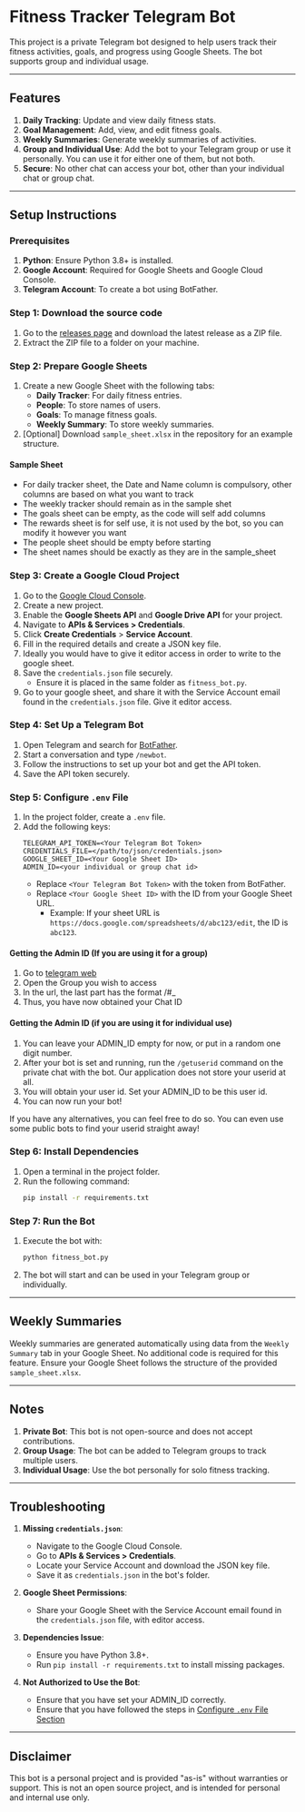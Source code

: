 # Fitness Tracker Telegram Bot

This project is a private Telegram bot designed to help users track their fitness activities, goals, and progress using Google Sheets. The bot supports group and individual usage.

---

## Features

1. **Daily Tracking**: Update and view daily fitness stats.
2. **Goal Management**: Add, view, and edit fitness goals.
3. **Weekly Summaries**: Generate weekly summaries of activities.
4. **Group and Individual Use**: Add the bot to your Telegram group or use it personally. You can use it for either one of them, but not both.
5. **Secure**: No other chat can access your bot, other than your individual chat or group chat.

---

## Setup Instructions

### Prerequisites

1. **Python**: Ensure Python 3.8+ is installed.
2. **Google Account**: Required for Google Sheets and Google Cloud Console.
3. **Telegram Account**: To create a bot using BotFather.

### Step 1: Download the source code

1. Go to the [releases page](https://github.com/lavanyagarg112/fitnesstracking/releases) and download the latest release as a ZIP file.
2. Extract the ZIP file to a folder on your machine.

### Step 2: Prepare Google Sheets

1. Create a new Google Sheet with the following tabs:
   - **Daily Tracker**: For daily fitness entries.
   - **People**: To store names of users.
   - **Goals**: To manage fitness goals.
   - **Weekly Summary**: To store weekly summaries.
2. [Optional] Download `sample_sheet.xlsx` in the repository for an example structure.

#### Sample Sheet
- For daily tracker sheet, the Date and Name column is compulsory, other columns are based on what you want to track
- The weekly tracker should remain as in the sample shet
- The goals sheet can be empty, as the code will self add columns
- The rewards sheet is for self use, it is not used by the bot, so you can modify it however you want
- The people sheet should be empty before starting
- The sheet names should be exactly as they are in the sample_sheet

### Step 3: Create a Google Cloud Project

1. Go to the [Google Cloud Console](https://console.cloud.google.com/).
2. Create a new project.
3. Enable the **Google Sheets API** and **Google Drive API** for your project.
4. Navigate to **APIs & Services > Credentials**.
5. Click **Create Credentials** > **Service Account**.
6. Fill in the required details and create a JSON key file.
7. Ideally you would have to give it editor access in order to write to the google sheet.
8. Save the `credentials.json` file securely.
   - Ensure it is placed in the same folder as `fitness_bot.py`.
9. Go to your google sheet, and share it with the Service Account email found in the `credentials.json` file. Give it editor access.

### Step 4: Set Up a Telegram Bot

1. Open Telegram and search for [BotFather](https://t.me/BotFather).
2. Start a conversation and type `/newbot`.
3. Follow the instructions to set up your bot and get the API token.
4. Save the API token securely.

### Step 5: Configure `.env` File

1. In the project folder, create a `.env` file.
2. Add the following keys:
   ```env
   TELEGRAM_API_TOKEN=<Your Telegram Bot Token>
   CREDENTIALS_FILE=</path/to/json/credentials.json>
   GOOGLE_SHEET_ID=<Your Google Sheet ID>
   ADMIN_ID=<your individual or group chat id>
   ```
   - Replace `<Your Telegram Bot Token>` with the token from BotFather.
   - Replace `<Your Google Sheet ID>` with the ID from your Google Sheet URL.
     - Example: If your sheet URL is `https://docs.google.com/spreadsheets/d/abc123/edit`, the ID is `abc123`.

#### Getting the Admin ID (If you are using it for a group)
1. Go to [telegram web](https://web.telegram.org/)
2. Open the Group you wish to access
3. In the url, the last part has the format /#<Chat ID>_<Topic ID>
4. Thus, you have now obtained your Chat ID

#### Getting the Admin ID (if you are using it for individual use)
1. You can leave your ADMIN_ID empty for now, or put in a random one digit number.
2. After your bot is set and running, run the `/getuserid` command on the private chat with the bot. Our application does not store your userid at all.
3. You will obtain your user id. Set your ADMIN_ID to be this user id.
4. You can now run your bot!

If you have any alternatives, you can feel free to do so. You can even use some public bots to find your userid straight away!


### Step 6: Install Dependencies

1. Open a terminal in the project folder.
2. Run the following command:
   ```bash
   pip install -r requirements.txt
   ```

### Step 7: Run the Bot

1. Execute the bot with:
   ```bash
   python fitness_bot.py
   ```
2. The bot will start and can be used in your Telegram group or individually.

---

## Weekly Summaries

Weekly summaries are generated automatically using data from the `Weekly Summary` tab in your Google Sheet. No additional code is required for this feature. Ensure your Google Sheet follows the structure of the provided `sample_sheet.xlsx`.

---

## Notes

1. **Private Bot**: This bot is not open-source and does not accept contributions.
2. **Group Usage**: The bot can be added to Telegram groups to track multiple users.
3. **Individual Usage**: Use the bot personally for solo fitness tracking.

---

## Troubleshooting

1. **Missing `credentials.json`**:
   - Navigate to the Google Cloud Console.
   - Go to **APIs & Services > Credentials**.
   - Locate your Service Account and download the JSON key file.
   - Save it as `credentials.json` in the bot's folder.

2. **Google Sheet Permissions**:
   - Share your Google Sheet with the Service Account email found in the `credentials.json` file, with editor access.

3. **Dependencies Issue**:
   - Ensure you have Python 3.8+.
   - Run `pip install -r requirements.txt` to install missing packages.

4. **Not Authorized to Use the Bot**:
   - Ensure that you have set your ADMIN_ID correctly.
   - Ensure that you have followed the steps in [Configure `.env` File Section](#step-5-configure-env-file)

---

## Disclaimer

This bot is a personal project and is provided "as-is" without warranties or support. This is not an open source project, and is intended for personal and internal use only.

